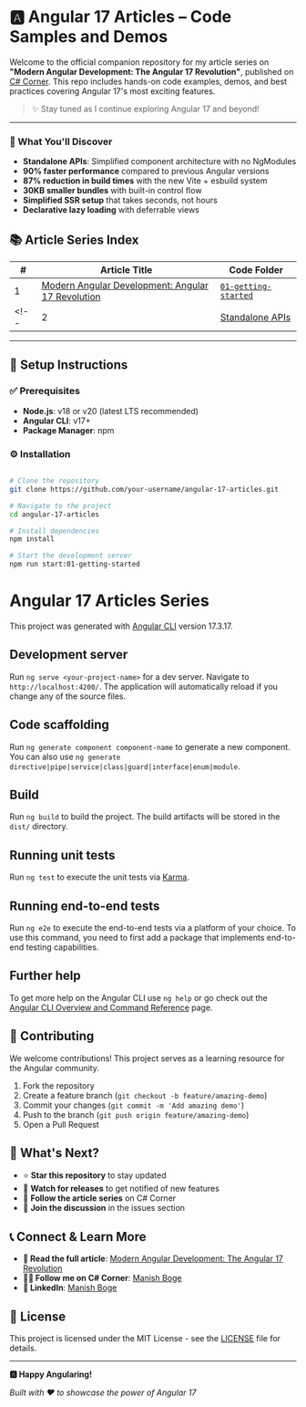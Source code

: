 # 🅰️ Angular 17 Articles – Code Samples and Demos

Welcome to the official companion repository for my article series on **"Modern Angular Development: The Angular 17 Revolution"**, published on [C# Corner](https://www.c-sharpcorner.com/). This repo includes hands-on code examples, demos, and best practices covering Angular 17's most exciting features.

> ✨ Stay tuned as I continue exploring Angular 17 and beyond!

---

### 🎯 What You'll Discover

- **Standalone APIs**: Simplified component architecture with no NgModules
- **90% faster performance** compared to previous Angular versions
- **87% reduction in build times** with the new Vite + esbuild system
- **30KB smaller bundles** with built-in control flow
- **Simplified SSR setup** that takes seconds, not hours
- **Declarative lazy loading** with deferrable views

## 📚 Article Series Index

| # | Article Title | Code Folder |
|---|-----------------------------|-----------------------------|
| 1 | [Modern Angular Development: Angular 17 Revolution](https://www.c-sharpcorner.com/article/angular-17-getting-started/) | [`01-getting-started`](./projects/01-getting-started/) |
<!-- | 2 | [Standalone APIs](https://www.c-sharpcorner.com/article/angular-17-standalone-apis/) | [`02-standalone-apis`](./projects/02-standalone-apis/) | -->

---

## 🧰 Setup Instructions

### ✅ Prerequisites

- **Node.js**: v18 or v20 (latest LTS recommended)
- **Angular CLI**: v17+
- **Package Manager**: npm

### ⚙️ Installation

```bash

# Clone the repository
git clone https://github.com/your-username/angular-17-articles.git

# Navigate to the project
cd angular-17-articles

# Install dependencies
npm install

# Start the development server
npm run start:01-getting-started

```


# Angular 17 Articles Series

This project was generated with [Angular CLI](https://github.com/angular/angular-cli) version 17.3.17.

## Development server

Run `ng serve <your-project-name>` for a dev server. Navigate to `http://localhost:4200/`. The application will automatically reload if you change any of the source files.

## Code scaffolding

Run `ng generate component component-name` to generate a new component. You can also use `ng generate directive|pipe|service|class|guard|interface|enum|module`.

## Build

Run `ng build` to build the project. The build artifacts will be stored in the `dist/` directory.

## Running unit tests

Run `ng test` to execute the unit tests via [Karma](https://karma-runner.github.io).

## Running end-to-end tests

Run `ng e2e` to execute the end-to-end tests via a platform of your choice. To use this command, you need to first add a package that implements end-to-end testing capabilities.

## Further help

To get more help on the Angular CLI use `ng help` or go check out the [Angular CLI Overview and Command Reference](https://angular.io/cli) page.


## 🤝 Contributing

We welcome contributions! This project serves as a learning resource for the Angular community.

1. Fork the repository
2. Create a feature branch (`git checkout -b feature/amazing-demo`)
3. Commit your changes (`git commit -m 'Add amazing demo'`)
4. Push to the branch (`git push origin feature/amazing-demo`)
5. Open a Pull Request


## 🌟 What's Next?

- ⭐ **Star this repository** to stay updated
- 👀 **Watch for releases** to get notified of new features
- 📖 **Follow the article series** on C# Corner
- 💬 **Join the discussion** in the issues section

## 📞 Connect & Learn More

- **📖 Read the full article**: [Modern Angular Development: The Angular 17 Revolution](https://www.c-sharpcorner.com/article/angular-17-getting-started/)
- **👨‍💻 Follow me on C# Corner**: [Manish Boge](https://www.c-sharpcorner.com/members/manish-boge2)
- **💼 LinkedIn**: [Manish Boge](https://www.linkedin.com/in/manishboge)

## 📄 License

This project is licensed under the MIT License - see the [LICENSE](LICENSE) file for details.

---

**🅰️ Happy Angularing!** 

*Built with ❤️ to showcase the power of Angular 17*
